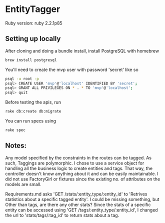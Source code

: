 # EntityTagger

Ruby version: ruby 2.2.1p85

## Setting up locally
After cloning and doing a bundle install, install PostgreSQL with homebrew
```bash
brew install postgresql
```

You'll need to create the mvp user with password 'secret' like so
```bash
psql -u root -p
psql> CREATE USER 'mvp'@'localhost' IDENTIFIED BY 'secret';
psql> GRANT ALL PRIVILEGES ON * . * TO 'mvp'@'localhost';
psql> quit
```

Before testing the apis, run
```bash
rake db:create db:migrate
```

You can run specs using
```bash
rake spec
```

## Notes:
Any model specified by the constraints in the routes can be tagged. As such, Taggings are polymorphic.
I chose to use a service object for handling all the business logic to create entities and tags.
That way, the controller doesn't know anything about it and can be easily maintainable.
I did not use FactoryGirl or fixtures since the existing no. of attributes on the models are small.

Requirements.md asks 'GET /stats/:entity_type/:entity_id' to 'Retrives statistics about a specific tagged entity'. 
I could be missing something, but Other than tags, are there any other stats?
Since the stats of a specific entity can be accessed using 'GET /tags/:entity_type/:entity_id', 
I changed the url to 'stats/tags/:tag_id' to return stats about a tag.

